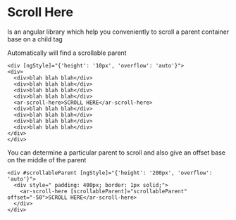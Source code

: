 # Scroll Here

Is an angular library which help you conveniently to scroll a parent container base on a child tag

Automatically will find a scrollable parent
```
<div [ngStyle]="{'height': '10px', 'overflow': 'auto'}">
<div>
  <div>blah blah blah</div> 
  <div>blah blah blah</div>
  <div>blah blah blah</div>
  <div>blah blah blah</div>
  <ar-scroll-here>SCROLL HERE</ar-scroll-here>
  <div>blah blah blah</div>
  <div>blah blah blah</div>
  <div>blah blah blah</div>
  <div>blah blah blah</div>
</div>
</div>
```

You can determine a particular parent to scroll and also give an offset base on the middle of the parent
```
<div #scrollableParent [ngStyle]="{'height': '200px', 'overflow': 'auto'}">
  <div style=" padding: 400px; border: 1px solid;">
    <ar-scroll-here [scrollableParent]="scrollableParent" offset="-50">SCROLL HERE</ar-scroll-here>
  </div>
</div>
```
